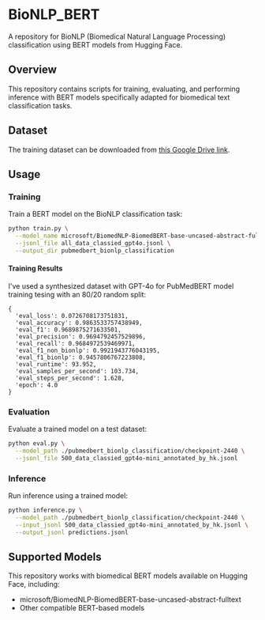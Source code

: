 # BioNLP_BERT

A repository for BioNLP (Biomedical Natural Language Processing) classification using BERT models from Hugging Face.

## Overview

This repository contains scripts for training, evaluating, and performing inference with BERT models specifically adapted for biomedical text classification tasks.

## Dataset

The training dataset can be downloaded from [this Google Drive link](https://drive.google.com/file/d/1j5qy6D_mt-_e0azkp2HkOqOFua5r4AgO/view?usp=sharing).

## Usage

### Training

Train a BERT model on the BioNLP classification task:

```bash
python train.py \
  --model_name microsoft/BiomedNLP-BiomedBERT-base-uncased-abstract-fulltext \
  --jsonl_file all_data_classied_gpt4o.jsonl \
  --output_dir pubmedbert_bionlp_classification
```

#### Training Results

I've used a synthesized dataset with GPT-4o for PubMedBERT model training tesing with an 80/20 random split:

```
{
  'eval_loss': 0.0726708173751831,
  'eval_accuracy': 0.9863533757438949,
  'eval_f1': 0.9689875271633501,
  'eval_precision': 0.9694792457529896,
  'eval_recall': 0.9684972539469971,
  'eval_f1_non_bionlp': 0.9921943776043195,
  'eval_f1_bionlp': 0.9457806767223808,
  'eval_runtime': 93.952,
  'eval_samples_per_second': 103.734,
  'eval_steps_per_second': 1.628,
  'epoch': 4.0
}
```

### Evaluation

Evaluate a trained model on a test dataset:

```bash
python eval.py \
  --model_path ./pubmedbert_bionlp_classification/checkpoint-2440 \
  --jsonl_file 500_data_classied_gpt4o-mini_annotated_by_hk.jsonl
```

### Inference

Run inference using a trained model:

```bash
python inference.py \
  --model_path ./pubmedbert_bionlp_classification/checkpoint-2440 \
  --input_jsonl 500_data_classied_gpt4o-mini_annotated_by_hk.jsonl \
  --output_jsonl predictions.jsonl
```

## Supported Models

This repository works with biomedical BERT models available on Hugging Face, including:
- microsoft/BiomedNLP-BiomedBERT-base-uncased-abstract-fulltext
- Other compatible BERT-based models
